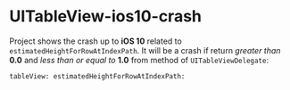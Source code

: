 # UITableView-ios10-crash
Project shows the crash up to **iOS 10** related to ```estimatedHeightForRowAtIndexPath```.
It will be a crash if return *greater than* **0.0** and *less than or equal to* **1.0** from method of ```UITableViewDelegate```:
```sh
tableView: estimatedHeightForRowAtIndexPath:
```
